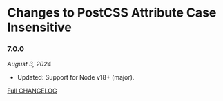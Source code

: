 # Changes to PostCSS Attribute Case Insensitive

### 7.0.0

_August 3, 2024_

- Updated: Support for Node v18+ (major).

[Full CHANGELOG](https://github.com/csstools/postcss-plugins/tree/main/plugins/postcss-attribute-case-insensitive/CHANGELOG.md)
